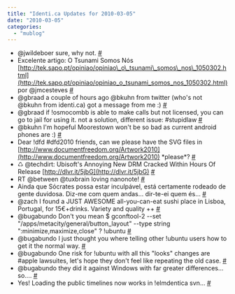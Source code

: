 ```yaml
---
title: "Identi.ca Updates for 2010-03-05"
date: "2010-03-05"
categories: 
  - "mublog"
---
```


- @jwildeboer sure, why not. [#](http://identi.ca/notice/23756504)
- Excelente artigo: O Tsunami Somos Nós [http://tek.sapo.pt/opiniao/opiniao\_o\_tsunami\_somos\_nos\_1050302.html](http://tek.sapo.pt/opiniao/opiniao_o_tsunami_somos_nos_1050302.html) por @jmcesteves [#](http://identi.ca/notice/23756690)
- @gbraad a couple of hours ago @bkuhn from twitter (who's not @bkuhn from identi.ca) got a message from me :) [#](http://identi.ca/notice/23757096)
- @gbraad if !osmocombb is able to make calls but not licensed, you can go to jail for using it. not a solution, different issue: #stupidlaw [#](http://identi.ca/notice/23757504)
- @bkuhn I'm hopeful Moorestown won't be so bad as current android phones are :) [#](http://identi.ca/notice/23757566)
- Dear !dfd #dfd2010 friends, can we please have the SVG files in [http://www.documentfreedom.org/Artwork2010](http://www.documentfreedom.org/Artwork2010) \*please\*? [#](http://identi.ca/notice/23758217)
- ♺ @techdirt: Ubisoft's Annoying New DRM Cracked Within Hours Of Release [http://dlvr.it/5jbG](http://dlvr.it/5jbG) [#](http://identi.ca/notice/23789659)
- RT @between @tuxbrain loving nanonote! [#](http://identi.ca/notice/23789759)
- Ainda que Sócrates possa estar inculpável, está certamente rodeado de gente duvidosa. Diz-me com quem andas... dir-te-ei quem és... [#](http://identi.ca/notice/23790040)
- @zach I found a JUST AWESOME all-you-can-eat sushi place in Lisboa, Portugal, for 15€+drinks. Variety and quality ++ [#](http://identi.ca/notice/23843588)
- @bugabundo Don't you mean $ gconftool-2 --set "/apps/metacity/general/button\_layout" --type string ":minimize,maximize,close" ? !ubuntu [#](http://identi.ca/notice/23848952)
- @bugabundo I just thought you where telling other !ubuntu users how to get it the normal way. [#](http://identi.ca/notice/23849879)
- @bugabundo One risk for !ubuntu with all this "looks" changes are #apple lawsuites, let's hope they don't feel like repeating the old case. [#](http://identi.ca/notice/23849920)
- @bugabundo they did it against Windows with far greater differences... so.... [#](http://identi.ca/notice/23850728)
- Yes! Loading the public timelines now works in !elmdentica svn... [#](http://identi.ca/notice/23855798)
